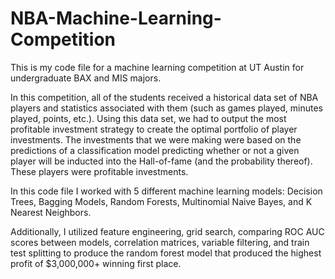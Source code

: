 # NBA-Machine-Learning-Competition
This is my code file for a machine learning competition at UT Austin for undergraduate BAX and MIS majors. 

In this competition, all of the students received a historical data set of NBA players and statistics associated with them (such as games played, minutes played, points, etc.). Using this data set, we had to output the most profitable investment strategy to create the optimal portfolio of player investments. The investments that we were making were based on the predictions of a classification model predicting whether or not a given player will be inducted into the Hall-of-fame (and the probability thereof). These players were profitable investments.

In this code file I worked with 5 different machine learning models: 
Decision Trees, Bagging Models, Random Forests, Multinomial Naive Bayes, and K Nearest Neighbors.

Additionally, I utilized feature engineering, grid search, comparing ROC AUC scores between models, correlation matrices, variable filtering, and train test splitting to produce the random forest model that produced the highest profit of $3,000,000+ winning first place.
